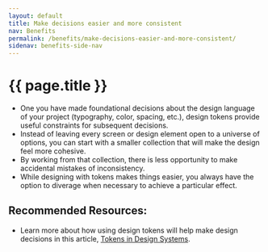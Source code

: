 ```yaml
---
layout: default
title: Make decisions easier and more consistent
nav: Benefits
permalink: /benefits/make-decisions-easier-and-more-consistent/
sidenav: benefits-side-nav
---
```

# {{ page.title }}

- One you have made foundational decisions about the design language of your project (typography, color, spacing, etc.), design tokens provide useful constraints for subsequent decisions.
- Instead of leaving every screen or design element open to a universe of options, you can start with a smaller collection that will make the design feel more cohesive.
- By working from that collection, there is less opportunity to make accidental mistakes of inconsistency.
- While designing with tokens makes things easier, you always have the option to diverage when necessary to achieve a particular effect.

## Recommended Resources:
- Learn more about how using design tokens will help make design decisions in this article, [Tokens in Design Systems](https://medium.com/eightshapes-llc/tokens-in-design-systems-25dd82d58421).